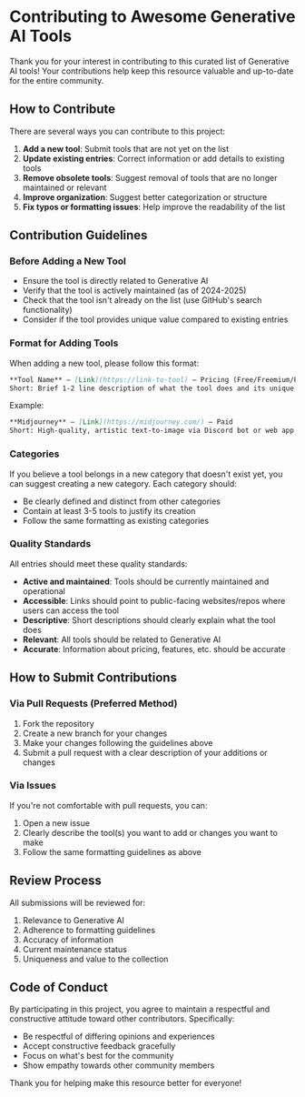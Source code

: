 # Contributing to Awesome Generative AI Tools

Thank you for your interest in contributing to this curated list of Generative AI tools! Your contributions help keep this resource valuable and up-to-date for the entire community.

## How to Contribute

There are several ways you can contribute to this project:

1. **Add a new tool**: Submit tools that are not yet on the list
2. **Update existing entries**: Correct information or add details to existing tools
3. **Remove obsolete tools**: Suggest removal of tools that are no longer maintained or relevant
4. **Improve organization**: Suggest better categorization or structure
5. **Fix typos or formatting issues**: Help improve the readability of the list

## Contribution Guidelines

### Before Adding a New Tool

- Ensure the tool is directly related to Generative AI
- Verify that the tool is actively maintained (as of 2024-2025)
- Check that the tool isn't already on the list (use GitHub's search functionality)
- Consider if the tool provides unique value compared to existing entries

### Format for Adding Tools

When adding a new tool, please follow this format:

```markdown
**Tool Name** – [Link](https://link-to-tool) – Pricing (Free/Freemium/Paid/OSS)  
Short: Brief 1-2 line description of what the tool does and its unique features.
```

Example:
```markdown
**Midjourney** – [Link](https://midjourney.com/) – Paid  
Short: High-quality, artistic text-to-image via Discord bot or web app.
```

### Categories

If you believe a tool belongs in a new category that doesn't exist yet, you can suggest creating a new category. Each category should:

- Be clearly defined and distinct from other categories
- Contain at least 3-5 tools to justify its creation
- Follow the same formatting as existing categories

### Quality Standards

All entries should meet these quality standards:

- **Active and maintained**: Tools should be currently maintained and operational
- **Accessible**: Links should point to public-facing websites/repos where users can access the tool
- **Descriptive**: Short descriptions should clearly explain what the tool does
- **Relevant**: All tools should be related to Generative AI
- **Accurate**: Information about pricing, features, etc. should be accurate

## How to Submit Contributions

### Via Pull Requests (Preferred Method)

1. Fork the repository
2. Create a new branch for your changes
3. Make your changes following the guidelines above
4. Submit a pull request with a clear description of your additions or changes

### Via Issues

If you're not comfortable with pull requests, you can:

1. Open a new issue
2. Clearly describe the tool(s) you want to add or changes you want to make
3. Follow the same formatting guidelines as above

## Review Process

All submissions will be reviewed for:

1. Relevance to Generative AI
2. Adherence to formatting guidelines
3. Accuracy of information
4. Current maintenance status
5. Uniqueness and value to the collection

## Code of Conduct

By participating in this project, you agree to maintain a respectful and constructive attitude toward other contributors. Specifically:

- Be respectful of differing opinions and experiences
- Accept constructive feedback gracefully
- Focus on what's best for the community
- Show empathy towards other community members

Thank you for helping make this resource better for everyone! 